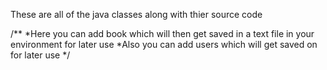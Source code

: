 These are all of the java classes along with thier source code

/**
*Here you can add book which will then get saved in a text file in your environment for later use
*Also you can add users which will get saved on for later use 
*/
